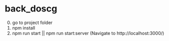 # back_doscg

0) go to project folder
1) npm install
2) npm run start || npm run start:server (Navigate to http://localhost:3000/)
